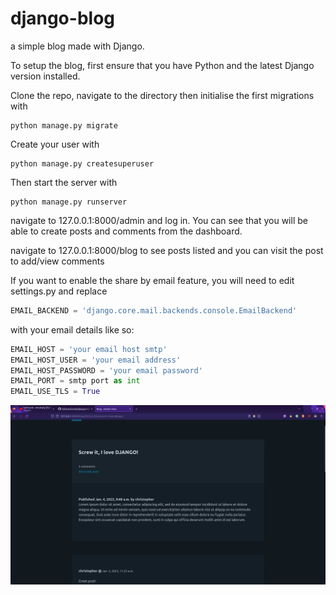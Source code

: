 # django-blog
a simple blog made with Django.

To setup the blog, first ensure that you have Python and the latest Django version installed.

Clone the repo, navigate to the directory then initialise the first migrations with

```
python manage.py migrate
```

Create your user with

```
python manage.py createsuperuser
```

Then start the server with 

```
python manage.py runserver
```

navigate to 127.0.0.1:8000/admin and log in. You can see that you will be able to create posts and comments from the dashboard.

navigate to 127.0.0.1:8000/blog to see posts listed and you can visit the post to add/view comments

If you want to enable the share by email feature, you will need to edit settings.py and replace 

```python
EMAIL_BACKEND = 'django.core.mail.backends.console.EmailBackend'
```

with your email details like so:

```python
EMAIL_HOST = 'your email host smtp'
EMAIL_HOST_USER = 'your email address'
EMAIL_HOST_PASSWORD = 'your email password'
EMAIL_PORT = smtp port as int
EMAIL_USE_TLS = True
```

![Example blog](https://raw.githubusercontent.com/fullstacksoda/django-blog/main/Screenshot%20from%202023-01-05%2013-27-02.png)
